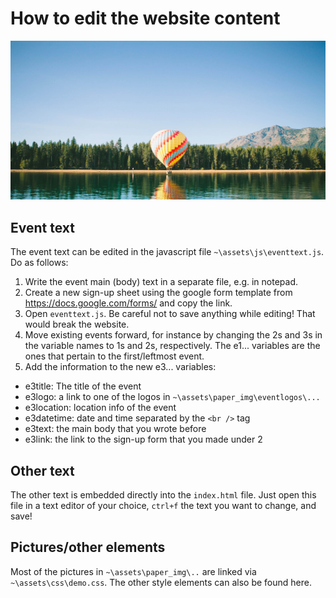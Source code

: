 How to edit the website content
===============================

![img](/assets/paper_img/balloon.jpg)
## Event text
The event text can be edited in the javascript file `~\assets\js\eventtext.js`. Do as follows:
1. Write the event main (body) text in a separate file, e.g. in notepad.
2. Create a new sign-up sheet using the google form template from https://docs.google.com/forms/ and copy the link.
3. Open `eventtext.js`. Be careful not to save anything while editing! That would break the website.
4. Move existing events forward, for instance by changing the 2s and 3s in the variable names to 1s and 2s, respectively. The e1... variables are the ones that pertain to the first/leftmost event.
5. Add the information to the new e3... variables:
  - e3title: The title of the event
  - e3logo: a link to one of the logos in `~\assets\paper_img\eventlogos\...`
  - e3location: location info of the event
  - e3datetime: date and time separated by the `<br />` tag
  - e3text: the main body that you wrote before
  - e3link: the link to the sign-up form that you made under 2


## Other text
The other text is embedded directly into the `index.html` file. Just open this file in a text editor of your choice, `ctrl+f` the text you want to change, and save!

## Pictures/other elements
Most of the pictures in `~\assets\paper_img\..` are linked via `~\assets\css\demo.css`. The other style elements can also be found here.
